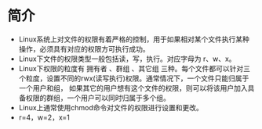 
# 简介
* Linux系统上对文件的权限有着严格的控制，用于如果相对某个文件执行某种操作，必须具有对应的权限方可执行成功。
* Linux下文件的权限类型一般包括读，写，执行。对应字母为 r、w、x。
* Linux下权限的粒度有 拥有者 、群组 、其它组 三种。每个文件都可以针对三个粒度，设置不同的rwx(读写执行)权限。通常情况下，一个文件只能归属于一个用户和组， 如果其它的用户想有这个文件的权限，则可以将该用户加入具备权限的群组，一个用户可以同时归属于多个组。
* Linux上通常使用chmod命令对文件的权限进行设置和更改。
*  r=4，w=2，x=1